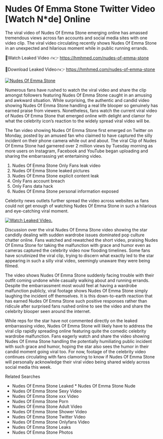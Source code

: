 ﻿# Nudes Of Emma Stone Twitter Video [Watch N*de] Online

The viral video of ﻿Nudes Of Emma Stone emerging online has amassed tremendous views across fan accounts and social media sites with one video clip. The viral video circulating recently shows ﻿Nudes Of Emma Stone in an unexpected and hilarious moment while in public running errands. 

🔴Watch Leaked Video 🔥👉  https://hmhmed.com/nudes-of-emma-stone 

🔴Download Leaked Video🔥👉  https://hmhmed.com/nudes-of-emma-stone 

[![Nudes Of Emma Stone](https://i.imgur.com/dJHk4Zq.gif)](https://hmhmed.com/nudes-of-emma-stone)

Numerous fans have rushed to watch the viral video and share the clip amongst followers featuring ﻿Nudes Of Emma Stone caught in an amusing and awkward situation. While surprising, the authentic and candid video showing ﻿Nudes Of Emma Stone handling a real life blooper so genuinely has earned praise from viewers. Nonetheless, fans watch the current viral video of ﻿Nudes Of Emma Stone that emerged online with delight and clamor for what the celebrity icon’s reaction to the widely spread viral video will be.

The fan video showing ﻿Nudes Of Emma Stone first emerged on Twitter on Monday, posted by an amused fan who claimed to have captured the silly incident on their phone camera while out and about. The viral Clip of ﻿Nudes Of Emma Stone had garnered over 2 million views by Tuesday morning as more users on Instagram, Facebook and YouTube began uploading and sharing the embarrassing yet entertaining video. 

1. ﻿Nudes Of Emma Stone Only Fans leak video
2. ﻿Nudes Of Emma Stone leaked pictures
3. ﻿Nudes Of Emma Stone explicit content leak
4. Only Fans account breach
5. Only Fans data hack
6. ﻿Nudes Of Emma Stone personal information exposed

Celebrity news outlets further spread the video across websites as fans could not get enough of watching ﻿Nudes Of Emma Stone in such a hilarious and eye-catching viral moment. 

[![Watch Leaked Video.](https://miro.medium.com/v2/resize:fit:828/format:webp/1*cilzJN44JGOrTw9NJCrNHA.gif "Watch Leaked Video")](https://hmhmed.com/nudes-of-emma-stone)

Discussion over the viral ﻿Nudes Of Emma Stone video showing the star candidly dealing with sudden wardrobe issues dominated pop culture chatter online. Fans watched and rewatched the short video, praising ﻿Nudes Of Emma Stone for taking the malfunction with grace and humor even as cameras captured the celebrity video now flooding timelines. Some fans have scrutinized the viral clip, trying to discern what exactly led to the star appearing in such a silly viral video, seemingly unaware they were being filmed.

The video shows ﻿Nudes Of Emma Stone suddenly facing trouble with their outfit coming undone while casually walking about and running errands. Despite the embarrassment most would feel at having a wardrobe malfunction publicly, viral footage shows ﻿Nudes Of Emma Stone simply laughing the incident off themselves. It is this down-to-earth reaction that has earned ﻿Nudes Of Emma Stone such positive responses rather than ridicule after surprised fans rushed online to see the video and share the celebrity blooper seen around the internet.  

While reps for the star have not commented directly on the leaked embarrassing video, ﻿Nudes Of Emma Stone will likely have to address the viral clip rapidly spreading online featuring quite the comedic celebrity wardrobe malfunction. Fans eagerly watch and share the video showing ﻿Nudes Of Emma Stone handling the potentially humiliating public incident with such grace and humor, hoping the star also sees the humor in their candid moment going viral too. For now, footage of the celebrity video continues circulating with fans clamoring to know if ﻿Nudes Of Emma Stone will personally acknowledge their viral video being shared widely across social media this week.

Related Searches
* ﻿Nudes Of Emma Stone Leaked
﻿* Nudes Of Emma Stone Nude
* ﻿Nudes Of Emma Stone Sexy Video
* ﻿Nudes Of Emma Stone xxx Video
* ﻿Nudes Of Emma Stone Porn
* ﻿Nudes Of Emma Stone Adult Video
* ﻿Nudes Of Emma Stone Shower Video
* ﻿Nudes Of Emma Stone Twitter Video
* ﻿Nudes Of Emma Stone Onlyfans Video
* ﻿Nudes Of Emma Stone Leaks
* ﻿Nudes Of Emma Stone Photos